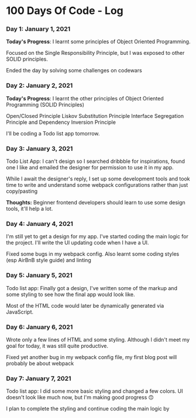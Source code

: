 # 100 Days Of Code - Log

### Day 1: January 1, 2021

**Today's Progress**: I learnt some principles of Object Oriented Programming.

Focused on the Single Responsibility Principle, but I was exposed to other SOLID principles.

Ended the day by solving some challenges on codewars

### Day 2: January 2, 2021

**Today's Progress**:
I learnt the other principles of Object Oriented Programming (SOLID Principles)

Open/Closed Principle
Liskov Substitution Principle
Interface Segregation Principle and
Dependency Inversion Principle

I'll be coding a Todo list app tomorrow.

### Day 3: January 3, 2021

Todo List App:
I can't design so I searched dribbble for inspirations, found one I like and emailed the designer for permission to use it in my app.

While I await the designer's reply, I set up some development tools and took time to write and understand some webpack configurations rather than just copy/pasting

**Thoughts:**
Beginner frontend developers should learn to use some design tools, it'll help a lot.

### Day 4: January 4, 2021

I'm still yet to get a design for my app. I've started coding the main logic for the project. I'll write the UI updating code when I have a UI.

Fixed some bugs in my webpack
config. Also learnt some coding styles (esp AirBnB style guide) and linting

### Day 5: January 5, 2021

Todo list app:
Finally got a design, I've written some of the markup and some styling to see how the final app would look like.

Most of the HTML code would later be dynamically generated via JavaScript.

### Day 6: January 6, 2021

Wrote only a few lines of HTML and some styling. Although I didn't meet my goal for today, it was still quite productive.

Fixed yet another bug in my webpack
config file, my first blog post will probably be about webpack

### Day 7: January 7, 2021

Todo list app:
I did some more basic styling and changed a few colors. UI doesn't look like much now, but I'm making good progress 🙃

I plan to complete the styling and continue coding the main logic by

<!--
**Thoughts:**

**Link to work:**

### Day 0: February 30, 2016 (Example 2)
##### (delete me or comment me out)

**Today's Progress**: Fixed CSS, worked on canvas functionality for the app.

**Thoughts**: I really struggled with CSS, but, overall, I feel like I am slowly getting better at it. Canvas is still new for me, but I managed to figure out some basic functionality.

**Link(s) to work**: [Calculator App](http://www.example.com)


### Day 1: June 27, Monday

**Today's Progress**: I've gone through many exercises on FreeCodeCamp.

**Thoughts** I've recently started coding, and it's a great feeling when I finally solve an algorithm challenge after a lot of attempts and hours spent.

**Link(s) to work**
1. [Find the Longest Word in a String](https://www.freecodecamp.com/challenges/find-the-longest-word-in-a-string)
2. [Title Case a Sentence](https://www.freecodecamp.com/challenges/title-case-a-sentence) -->
